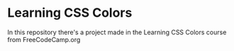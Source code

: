 # Learning CSS Colors
In this repository there's a project made in the Learning CSS Colors course from FreeCodeCamp.org